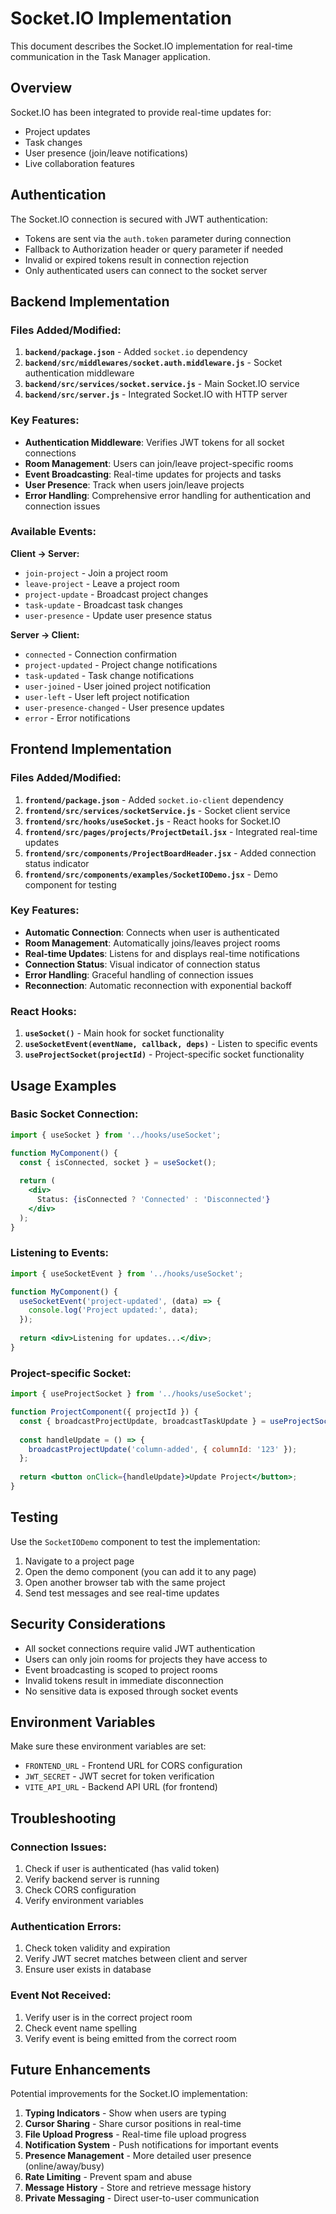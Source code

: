 # Socket.IO Implementation

This document describes the Socket.IO implementation for real-time communication in the Task Manager application.

## Overview

Socket.IO has been integrated to provide real-time updates for:
- Project updates
- Task changes
- User presence (join/leave notifications)
- Live collaboration features

## Authentication

The Socket.IO connection is secured with JWT authentication:
- Tokens are sent via the `auth.token` parameter during connection
- Fallback to Authorization header or query parameter if needed
- Invalid or expired tokens result in connection rejection
- Only authenticated users can connect to the socket server

## Backend Implementation

### Files Added/Modified:

1. **`backend/package.json`** - Added `socket.io` dependency
2. **`backend/src/middlewares/socket.auth.middleware.js`** - Socket authentication middleware
3. **`backend/src/services/socket.service.js`** - Main Socket.IO service
4. **`backend/src/server.js`** - Integrated Socket.IO with HTTP server

### Key Features:

- **Authentication Middleware**: Verifies JWT tokens for all socket connections
- **Room Management**: Users can join/leave project-specific rooms
- **Event Broadcasting**: Real-time updates for projects and tasks
- **User Presence**: Track when users join/leave projects
- **Error Handling**: Comprehensive error handling for authentication and connection issues

### Available Events:

**Client → Server:**
- `join-project` - Join a project room
- `leave-project` - Leave a project room
- `project-update` - Broadcast project changes
- `task-update` - Broadcast task changes
- `user-presence` - Update user presence status

**Server → Client:**
- `connected` - Connection confirmation
- `project-updated` - Project change notifications
- `task-updated` - Task change notifications
- `user-joined` - User joined project notification
- `user-left` - User left project notification
- `user-presence-changed` - User presence updates
- `error` - Error notifications

## Frontend Implementation

### Files Added/Modified:

1. **`frontend/package.json`** - Added `socket.io-client` dependency
2. **`frontend/src/services/socketService.js`** - Socket client service
3. **`frontend/src/hooks/useSocket.js`** - React hooks for Socket.IO
4. **`frontend/src/pages/projects/ProjectDetail.jsx`** - Integrated real-time updates
5. **`frontend/src/components/ProjectBoardHeader.jsx`** - Added connection status indicator
6. **`frontend/src/components/examples/SocketIODemo.jsx`** - Demo component for testing

### Key Features:

- **Automatic Connection**: Connects when user is authenticated
- **Room Management**: Automatically joins/leaves project rooms
- **Real-time Updates**: Listens for and displays real-time notifications
- **Connection Status**: Visual indicator of connection status
- **Error Handling**: Graceful handling of connection issues
- **Reconnection**: Automatic reconnection with exponential backoff

### React Hooks:

1. **`useSocket()`** - Main hook for socket functionality
2. **`useSocketEvent(eventName, callback, deps)`** - Listen to specific events
3. **`useProjectSocket(projectId)`** - Project-specific socket functionality

## Usage Examples

### Basic Socket Connection:

```jsx
import { useSocket } from '../hooks/useSocket';

function MyComponent() {
  const { isConnected, socket } = useSocket();
  
  return (
    <div>
      Status: {isConnected ? 'Connected' : 'Disconnected'}
    </div>
  );
}
```

### Listening to Events:

```jsx
import { useSocketEvent } from '../hooks/useSocket';

function MyComponent() {
  useSocketEvent('project-updated', (data) => {
    console.log('Project updated:', data);
  });
  
  return <div>Listening for updates...</div>;
}
```

### Project-specific Socket:

```jsx
import { useProjectSocket } from '../hooks/useSocket';

function ProjectComponent({ projectId }) {
  const { broadcastProjectUpdate, broadcastTaskUpdate } = useProjectSocket(projectId);
  
  const handleUpdate = () => {
    broadcastProjectUpdate('column-added', { columnId: '123' });
  };
  
  return <button onClick={handleUpdate}>Update Project</button>;
}
```

## Testing

Use the `SocketIODemo` component to test the implementation:

1. Navigate to a project page
2. Open the demo component (you can add it to any page)
3. Open another browser tab with the same project
4. Send test messages and see real-time updates

## Security Considerations

- All socket connections require valid JWT authentication
- Users can only join rooms for projects they have access to
- Event broadcasting is scoped to project rooms
- Invalid tokens result in immediate disconnection
- No sensitive data is exposed through socket events

## Environment Variables

Make sure these environment variables are set:

- `FRONTEND_URL` - Frontend URL for CORS configuration
- `JWT_SECRET` - JWT secret for token verification
- `VITE_API_URL` - Backend API URL (for frontend)

## Troubleshooting

### Connection Issues:
1. Check if user is authenticated (has valid token)
2. Verify backend server is running
3. Check CORS configuration
4. Verify environment variables

### Authentication Errors:
1. Check token validity and expiration
2. Verify JWT secret matches between client and server
3. Ensure user exists in database

### Event Not Received:
1. Verify user is in the correct project room
2. Check event name spelling
3. Verify event is being emitted from the correct room

## Future Enhancements

Potential improvements for the Socket.IO implementation:

1. **Typing Indicators** - Show when users are typing
2. **Cursor Sharing** - Share cursor positions in real-time
3. **File Upload Progress** - Real-time file upload progress
4. **Notification System** - Push notifications for important events
5. **Presence Management** - More detailed user presence (online/away/busy)
6. **Rate Limiting** - Prevent spam and abuse
7. **Message History** - Store and retrieve message history
8. **Private Messaging** - Direct user-to-user communication
